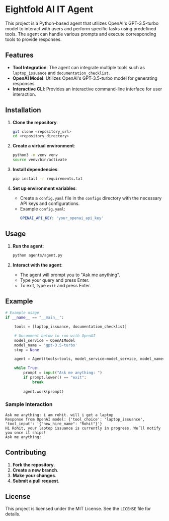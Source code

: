 # Eightfold AI IT Agent


This project is a Python-based agent that utilizes OpenAI's GPT-3.5-turbo model to interact with users and perform specific tasks using predefined tools. The agent can handle various prompts and execute corresponding tools to provide responses.

## Features

- **Tool Integration**: The agent can integrate multiple tools such as `laptop_issuance` and `documentation_checklist`.
- **OpenAI Model**: Utilizes OpenAI's GPT-3.5-turbo model for generating responses.
- **Interactive CLI**: Provides an interactive command-line interface for user interaction.

## Installation

1. **Clone the repository**:
    ```bash
    git clone <repository_url>
    cd <repository_directory>
    ```

2. **Create a virtual environment**:
    ```bash
    python3 -m venv venv
    source venv/bin/activate
    ```

3. **Install dependencies**:
    ```bash
    pip install -r requirements.txt
    ```

4. **Set up environment variables**:
    - Create a `config.yaml` file in the `configs` directory with the necessary API keys and configurations.
    - Example `config.yaml`:
        ```yaml
        OPENAI_API_KEY: 'your_openai_api_key'
        ```

## Usage

1. **Run the agent**:
    ```bash
    python agents/agent.py
    ```

2. **Interact with the agent**:
    - The agent will prompt you to "Ask me anything".
    - Type your query and press Enter.
    - To exit, type `exit` and press Enter.

## Example

```python
# Example usage
if __name__ == "__main__":

    tools = [laptop_issuance, documentation_checklist]

    # Uncomment below to run with OpenAI
    model_service = OpenAIModel
    model_name = 'gpt-3.5-turbo'
    stop = None

    agent = Agent(tools=tools, model_service=model_service, model_name=model_name, stop=stop)

    while True:
        prompt = input("Ask me anything: ")
        if prompt.lower() == "exit":
            break
    
        agent.work(prompt)
```

### Sample Interaction

```
Ask me anything: i am rohit. will i get a laptop
Response from OpenAI model: {'tool_choice': 'laptop_issuance', 'tool_input': '{"new_hire_name": "Rohit"}'}
Hi Rohit, your laptop issuance is currently in progress. We’ll notify you once it ships!
Ask me anything:
```

## Contributing

1. **Fork the repository**.
2. **Create a new branch**.
3. **Make your changes**.
4. **Submit a pull request**.

## License

This project is licensed under the MIT License. See the `LICENSE` file for details.

